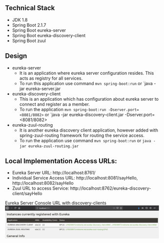## Technical Stack
* JDK 1.8
* Spring Boot 2.1.7
* Spring Boot eureka-server
* Spring Boot eureka-discovery-client
* Spring Boot zuul

## Design 
* eureka-server
	* It is an application where eureka server configuration resides. This acts as registry for all services.
	* To run this application use command `mvn spring-boot:run` or `java -jar eureka-server.jar
* eureka-discovery-client
	* This is an application which has configuration about eureka server to connect and register as a member.
	* To run the application `mvn spring-boot:run -Dserver.port=<8081/8082>` or `java -jar eureka-discovery-client.jar -Dserver.port=<8081/8082>
* eureka-zuul-routing
	* It is another eureka discovery client application, however added with spring-zuul-routing framework for routing the service access.
	* To run the application use command `mvn spring-boot:run` or `java -jar eureka-zuul-routing.jar`

## Local Implementation Access URLs:
* Eureka Server URL: http://localhost:8761/
* Individual Service Access URL: http://localhost:8081/sayHello, http://localhost:8082/sayHello
* Zuul URL to access Service: http://localhost:8762/eureka-discovery-client/sayHello

Eureka Server Console URL with discovery-clients
![](eureka-server-console-with-client.JPG)



